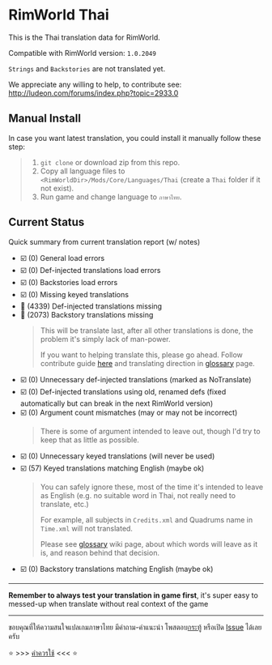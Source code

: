 # RimWorld Thai

This is the Thai translation data for RimWorld.

Compatible with RimWorld version: `1.0.2049`

`Strings` and `Backstories` are not translated yet.

We appreciate any willing to help, to contribute see: http://ludeon.com/forums/index.php?topic=2933.0

## Manual Install

In case you want latest translation, you could install it manually follow these step:

> 1. `git clone` or download zip from this repo.
> 2. Copy all language files to `<RimWorldDir>/Mods/Core/Languages/Thai` (create a `Thai` folder if it not exist).
> 3. Run game and change language to `ภาษาไทย`.

## Current Status

Quick summary from current translation report (w/ notes)

  * :ballot_box_with_check: (0) General load errors
  * :ballot_box_with_check: (0) Def-injected translations load errors
  * :ballot_box_with_check: (0) Backstories load errors
  * :ballot_box_with_check: (0) Missing keyed translations
  * :black_square_button: (4339) Def-injected translations missing
  * :black_square_button: (2073) Backstory translations missing
    > This will be translate last, after all other translations is done, the problem it's simply lack of man-power.
    > 
    > If you want to helping translate this, please go ahead. Follow contribute guide [here](http://ludeon.com/forums/index.php?topic=2933.0) and translating direction in [glossary](https://github.com/Ludeon/RimWorld-Thai/wiki/Glossary) page.
  * :ballot_box_with_check: (0) Unnecessary def-injected translations (marked as NoTranslate)
  * :ballot_box_with_check: (0) Def-injected translations using old, renamed defs (fixed automatically but can break in the next RimWorld version)
  * :ballot_box_with_check: (0) Argument count mismatches (may or may not be incorrect)
    > There is some of argument intended to leave out, though I'd try to keep that as little as possible.
  * :ballot_box_with_check: (0) Unnecessary keyed translations (will never be used)
  * :ballot_box_with_check: (57) Keyed translations matching English (maybe ok)
    > You can safely ignore these, most of the time it's intended to leave as English (e.g. no suitable word in Thai, not really need to translate, etc.)
    >
    > For example, all subjects in `Credits.xml` and Quadrums name in `Time.xml` will not translated.
    >
    > Please see [glossary](https://github.com/Ludeon/RimWorld-Thai/wiki/Glossary) wiki page, about which words will leave as it is, and reason behind that decision.
  * :ballot_box_with_check: (0) Backstory translations matching English (maybe ok)

------------------------------------

**Remember to always test your translation in game first**, it's super easy to messed-up when translate without real context of the game

------------------------------------

ขอบคุณที่ให้ความสนใจแปลเกมภาษาไทย มีคำถาม-คำแนะนำ โพสตอบ[กระทู้](https://ludeon.com/forums/index.php?topic=45589.0) หรือเปิด [Issue](https://github.com/Ludeon/RimWorld-Thai/issues) ได้เลยครับ

:star: >>> [คำควรใช้](https://github.com/Ludeon/RimWorld-Thai/wiki/Glossary) <<< :star:
